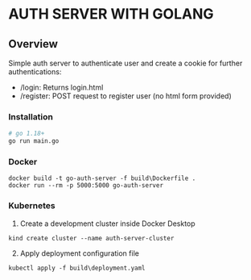 # AUTH SERVER WITH GOLANG

## Overview

Simple auth server to authenticate user and create a cookie for further authentications:

- /login: Returns login.html
- /register: POST request to register user (no html form provided)

### Installation

```sh
# go 1.18+
go run main.go
```

### Docker

```
docker build -t go-auth-server -f build\Dockerfile .
docker run --rm -p 5000:5000 go-auth-server
```

### Kubernetes

1. Create a development cluster inside Docker Desktop

```
kind create cluster --name auth-server-cluster
```

2. Apply deployment configuration file

```
kubectl apply -f build\deployment.yaml
```
